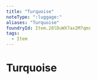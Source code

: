 ```yaml
---
title: "Turquoise"
noteType: ":luggage:"
aliases: "Turquoise"
foundryId: Item.28lDuWX7ax2M7qmc
tags:
  - Item
---
```


# Turquoise
